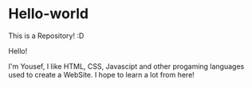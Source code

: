 # Hello-world
This is a Repository! :D

Hello!

I'm Yousef, I like HTML, CSS, Javascipt and other progaming languages used to create a WebSite.
I hope to learn a lot from here!
